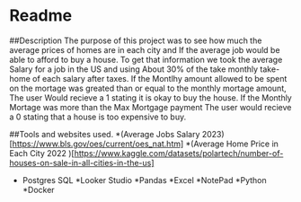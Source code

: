 

# Readme

##Description
The purpose of this project was to see how much the average prices of homes are in each city and If the average job would be able to afford to buy a house.
To get that information we took the average Salary for a job in the US and using About 30% of the take monthly take-home of each salary after taxes.
If the Montlhy amount allowed to be spent on the mortage was greated than or equal to the monthly mortage amount, 
The user Would recieve a 1 stating it is okay to buy the house. If the Monthly Mortage was more than the Max Mortgage payment The user would recieve a 0
stating that a house is too expensive to buy.

##Tools and websites used.
*(Average Jobs Salary 2023)[https://www.bls.gov/oes/current/oes_nat.htm]
*(Average Home Price in Each City 2022 )[https://www.kaggle.com/datasets/polartech/number-of-houses-on-sale-in-all-cities-in-the-us]
* Postgres SQL
*Looker Studio
*Pandas
*Excel
*NotePad
*Python
*Docker


